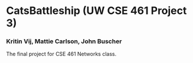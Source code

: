 # CatsBattleship (UW CSE 461 Project 3)
### Kritin Vij, Mattie Carlson, John Buscher
The final project for CSE 461 Networks class.